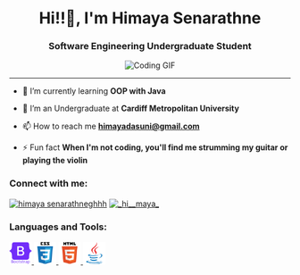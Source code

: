 <h1 align="center">Hi!!👋, I'm Himaya Senarathne</h1>
<h3 align="center">Software Engineering Undergraduate Student</h3>
<p align="center">
  <img src="https://user-images.githubusercontent.com/102985224/211582827-8fd748d6-9181-4c5f-a620-76168b861a4d.gif" alt="Coding GIF" width="200"/>
</p>

---

- 🌱 I’m currently learning **OOP with Java**

- 🤝 I’m an Undergraduate at **Cardiff Metropolitan University**

- 📫 How to reach me **himayadasuni@gmail.com**

- ⚡ Fun fact **When I'm not coding, you'll find me strumming my guitar or playing the violin**

<h3 align="left">Connect with me:</h3>
<p align="left">
<a href="https://linkedin.com/in/himaya senarathneghhh" target="blank"><img align="center" src="https://raw.githubusercontent.com/rahuldkjain/github-profile-readme-generator/master/src/images/icons/Social/linked-in-alt.svg" alt="himaya senarathneghhh" height="30" width="40" /></a>
<a href="https://instagram.com/_hi__maya_" target="blank"><img align="center" src="https://raw.githubusercontent.com/rahuldkjain/github-profile-readme-generator/master/src/images/icons/Social/instagram.svg" alt="_hi__maya_" height="30" width="40" /></a>
</p>

<h3 align="left">Languages and Tools:</h3>
<p align="left"> <a href="https://getbootstrap.com" target="_blank" rel="noreferrer"> <img src="https://raw.githubusercontent.com/devicons/devicon/master/icons/bootstrap/bootstrap-plain-wordmark.svg" alt="bootstrap" width="40" height="40"/> </a> <a href="https://www.w3schools.com/css/" target="_blank" rel="noreferrer"> <img src="https://raw.githubusercontent.com/devicons/devicon/master/icons/css3/css3-original-wordmark.svg" alt="css3" width="40" height="40"/> </a> <a href="https://www.w3.org/html/" target="_blank" rel="noreferrer"> <img src="https://raw.githubusercontent.com/devicons/devicon/master/icons/html5/html5-original-wordmark.svg" alt="html5" width="40" height="40"/> </a> <a href="https://www.java.com" target="_blank" rel="noreferrer"> <img src="https://raw.githubusercontent.com/devicons/devicon/master/icons/java/java-original.svg" alt="java" width="40" height="40"/> </a> </p>
